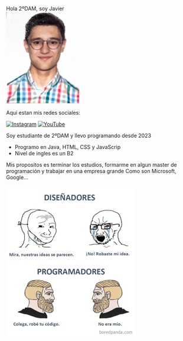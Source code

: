 Hola 2ºDAM, soy Javier <br>
<img src="fotoCurriculum.png" width="200" alt="">

Aqui estan mis redes sociales:<p>
[![Instagram](https://img.shields.io/badge/Instagram-@javier_carrizo_05-E4405F?style=for-the-badge&logo=instagram&logoColor=white&labelColor=101010)](https://instagram.com/javier_carrizo_05)
[![YouTube](https://img.shields.io/badge/YouTube-javier7310-FF0000?style=for-the-badge&logo=youtube&logoColor=white&labelColor=101010)](https://youtube.com/@javier7310)

Soy estudiante de 2ºDAM y llevo programando desde 2023
  - Programo en Java, HTML, CSS y JavaScrip
  - Nivel de ingles es un B2

Mis propositos es terminar los estudios, formarme en algun master de programación y trabajar en una empresa grande
Como son Microsoft, Google...

<img src="meme.jpg" width="350" alt="">
